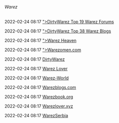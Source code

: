 ######  Warez

2022-02-24 08:17 [&quot;&gt;DirtyWarez Top 19 Warez Forums](https://dirtywarez.org/cat/forum)

2022-02-24 08:17 [&quot;&gt;DirtyWarez Top 38 Warez Blogs](https://dirtywarez.org/cat/blog)

2022-02-24 08:17 [&quot;&gt;Warez Heaven](https://www.warezheaven.com/index.php)

2022-02-24 08:17 [&quot;&gt;Warezomen.com](https://warezomen.com/)

2022-02-24 08:17 [DirtyWarez](https://forum.dirtywarez.com/)

2022-02-24 08:17 [Warez Lover](https://www.warezlover.org/)

2022-02-24 08:17 [Warez-World](https://warez-world.org/)

2022-02-24 08:17 [Warezblogs.com](https://www.warezblogs.com/)

2022-02-24 08:17 [Warezbook.org](https://www.warezbook.org/)

2022-02-24 08:17 [Warezlover.xyz](https://warezlover.xyz/)

2022-02-24 08:17 [WarezSerbia](https://www.warez-serbia.com/)



